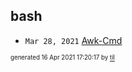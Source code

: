 ## bash


* <code>Mar 28, 2021</code> [Awk-Cmd](2021-03-28T15-55-03-awk-cmd.md)

<sup><sub>generated 16 Apr 2021 17:20:17 by <a href='https://github.com/senorprogrammer/til'>til</a></sub></sup>
